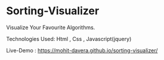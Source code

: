 # Sorting-Visualizer
Visualize Your Favourite Algorithms.

Technologies Used: Html , Css , Javascript(jquery)

Live-Demo : https://mohit-davera.github.io/sorting-visualizer/


